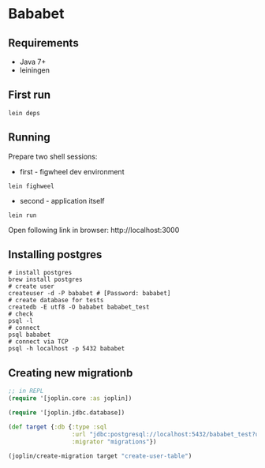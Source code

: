 # Bababet

## Requirements

- Java 7+
- leiningen

## First run

```
lein deps
```

## Running

Prepare two shell sessions:

- first - figwheel dev environment
```shell
lein fighweel
```
- second - application itself
```shell
lein run
```

Open following link in browser: http://localhost:3000

## Installing postgres

```shell
# install postgres
brew install postgres
# create user
createuser -d -P bababet # [Password: bababet]
# create database for tests
createdb -E utf8 -O bababet bababet_test
# check
psql -l
# connect
psql bababet
# connect via TCP
psql -h localhost -p 5432 bababet
```

## Creating new migrationb

```clojure
;; in REPL
(require '[joplin.core :as joplin])

(require '[joplin.jdbc.database])

(def target {:db {:type :sql
                  :url "jdbc:postgresql://localhost:5432/bababet_test?user=bababet&password=bababet"}
				  :migrator "migrations"})

(joplin/create-migration target "create-user-table")
```
